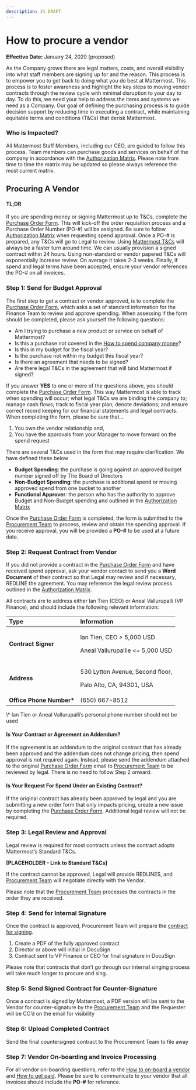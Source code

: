 ```yaml
---
description: 1% DRAFT
---
```


# How to procure a vendor

**Effective Date:** January 24, 2020 \(proposed\)

As the Company grows there are legal matters, costs, and overall visibility into what staff members are signing up for and the reason. This process is to empower you to get back to doing what you do best at Mattermost. This process is to foster awareness and highlight the key steps to moving vendor contracts through the review cycle with minimal disruption to your day to day. To do this, we need your help to address the items and systems we need as a Company. Our goal of defining the purchasing process is to guide decision support by reducing time in executing a contract, while maintaining equitable terms and conditions \(T&Cs\) that derisk Mattermost.

### Who is Impacted?

All Mattermost Staff Members, including our CEO, are guided to follow this process. Team members can purchase goods and services on behalf of the company in accordance with the [Authorization Matrix](https://docs.google.com/spreadsheets/d/1fDIMiO0uydB_1zCUxZ4sGfSnBJ0P_49zbeQGgTqbYPI/edit?usp=sharing). Please note from time to time the matrix may be updated so please always reference the most current matrix. 

## Procuring A Vendor

#### TL;DR

If you are spending money or signing Mattermost up to T&Cs, complete the [Purchase Order Form](https://docs.google.com/forms/d/e/1FAIpQLSd0zdXhAxYcH59wDnUoprgDi3aLdMBk3K3d3nNSmsqB2jtwAw/viewform?usp=sf_link). This will kick-off the order requisition process and a Purchase Order Number \(PO-\#\) will be assigned. Be sure to follow [Authorization Matrix](https://docs.google.com/spreadsheets/d/1fDIMiO0uydB_1zCUxZ4sGfSnBJ0P_49zbeQGgTqbYPI/edit?usp=sharing) when requesting spend approval.  Once a PO-\# is prepared, any T&Cs will go to Legal to review. Using [Mattermost T&Cs](https://handbook.mattermost.com/company/how-to-guides-for-staff/how-to-purchase/how-to-procure-a-vendor-contract#step-3-legal-review-and-approval) will always be a faster turn around time. We can usually provision a signed contract within 24 hours. Using non-standard or vendor papered T&Cs will exponentially increase review. On average it takes 2-3 weeks. Finally, if spend and legal terms have been accepted, ensure your vendor references the PO-\# on all invoices.

### Step 1: Send for Budget Approval

The first step to get a contract or vendor approved, is to complete the [Purchase Order Form](https://docs.google.com/forms/d/e/1FAIpQLSd0zdXhAxYcH59wDnUoprgDi3aLdMBk3K3d3nNSmsqB2jtwAw/viewform?usp=sf_link), which asks a set of standard information for the Finance Team to review and approve spending. When assessing if the form should be completed, please ask yourself the following questions:

* Am I trying to purchase a new product or service on behalf of Mattermost?
* Is this a purchase not covered in the [How to spend company money](https://handbook.mattermost.com/company/how-to-guides-for-staff/how-to-spend-company-money)?
* Is this in my budget for the fiscal year?
* Is the purchase not within my budget this fiscal year?
* Is there an agreement that needs to be signed?
* Are there legal T&Cs in the agreement that will bind Mattermost if signed?

If you answer **YES** to one or more of the questions above, you should complete the [Purchase Order Form](https://docs.google.com/forms/d/e/1FAIpQLSd0zdXhAxYcH59wDnUoprgDi3aLdMBk3K3d3nNSmsqB2jtwAw/viewform?usp=sf_link). This way Mattermost is able to track when spending will occur; what legal T&Cs we are binding the company to; manage cash flows; track to fiscal year plan; denote deviations; and ensure correct record keeping for our financial statements and legal contracts. When completing the form, please be sure that...

1. You own the vendor relationship and,
2. You have the approvals from your Manager to move forward on the spend request

There are several T&Cs used in the form that may require clarification. We have defined these below

* **Budget Spending**: the purchase is going against an approved budget number signed off by The Board of Directors
* **Non-Budget Spending**: the purchase is additional spend or moving approved spend from one bucket to another
* **Functional Approver**: the person who has the authority to approve Budget and Non-Budget spending and outlined in the [Authorization Matrix](https://docs.google.com/spreadsheets/d/1fDIMiO0uydB_1zCUxZ4sGfSnBJ0P_49zbeQGgTqbYPI/edit?usp=sharing)

Once the [Purchase Order Form](https://docs.google.com/forms/d/e/1FAIpQLSd0zdXhAxYcH59wDnUoprgDi3aLdMBk3K3d3nNSmsqB2jtwAw/viewform?usp=sf_link) is completed, the form is submitted to the [Procurement Team](mailto:procurement@mattermost.com) to process, review and obtain the spending approval. If you receive approval, you will be provided a **PO-\#** to be used at a future date.

### Step 2: Request Contract from Vendor

If you did not provide a contract in the [Purchase Order Form](https://docs.google.com/a/mattermost.com/forms/d/1Kbo8drU5ek9dlwV68CCLe2dCAVgkDuQW5WU7mNVjIJQ/edit?usp=drive_web) and have received spend approval, ask your vendor contact to send you a **Word Document** of their contract so that Legal may review and if necessary, REDLINE the agreement. You may reference the legal review process outlined in the [Authorization Matrix](https://drive.google.com/a/mattermost.com/open?id=1fDIMiO0uydB_1zCUxZ4sGfSnBJ0P_49zbeQGgTqbYPI).

All contracts are to address either Ian Tien \(CEO\) or Aneal Vallurupalli \(VP Finance\), and should include the following relevant information:

<table>
  <thead>
    <tr>
      <th style="text-align:left"><b>Type</b>
      </th>
      <th style="text-align:left">Information</th>
    </tr>
  </thead>
  <tbody>
    <tr>
      <td style="text-align:left"><b>Contract Signer</b>
      </td>
      <td style="text-align:left">
        <p>Ian Tien, CEO &gt; 5,000 USD</p>
        <p>Aneal Vallurupallie &lt;= 5,000 USD</p>
      </td>
    </tr>
    <tr>
      <td style="text-align:left"><b>Address</b>
      </td>
      <td style="text-align:left">
        <p>530 Lytton Avenue, Second floor,</p>
        <p>Palo Alto, CA, 94301, USA</p>
      </td>
    </tr>
    <tr>
      <td style="text-align:left"><b>Office Phone Number*</b>
      </td>
      <td style="text-align:left">(650) 667-8512</td>
    </tr>
  </tbody>
</table> \* Ian Tien or Aneal Vallurupalli’s personal phone number should not be used

#### Is Your Contract or Agreement an Addendum?

If the agreement is an addendum to the original contract that has already been approved and the addendum does not change pricing, then spend approval is not required again. Instead, please send the addendum attached to the original [Purchase Order Form](https://docs.google.com/forms/d/e/1FAIpQLSd0zdXhAxYcH59wDnUoprgDi3aLdMBk3K3d3nNSmsqB2jtwAw/viewform?usp=sf_link) email to [Procurement Team](mailto:Procurement@mattermost.com) to be reviewed by legal. There is no need to follow Step 2 onward.

#### Is Your Request For Spend Under an Existing Contract?

If the original contract has already been approved by legal and you are submitting a new order form that only impacts pricing, create a new issue by completing the [Purchase Order Form](https://docs.google.com/forms/d/e/1FAIpQLSd0zdXhAxYcH59wDnUoprgDi3aLdMBk3K3d3nNSmsqB2jtwAw/viewform?usp=sf_link). Additional legal review will not be required. 

### Step 3: Legal Review and Approval

Legal review is required for most contracts unless the contract adopts Mattermost’s Standard T&Cs.

**\[PLACEHOLDER - Link to Standard T&Cs\]**

If the contract cannot be approved, Legal will provide REDLINES, and [Procurement Team](mailto:procurement@mattermost.com) will negotiate directly with the Vendor.

Please note that the [Procurement Team](mailto:procurement@mattermost.com) processes the contracts in the order they are received.

### Step 4: Send for Internal Signature

Once the contract is approved, Procurement Team will prepare the [contract for signing](https://handbook.mattermost.com/operations/operations/company-agreements).

1. Create a PDF of the fully approved contract
2. Director or above will initial in DocuSign
3. Contract sent to VP Finance or CEO for final signature in DocuSign

Please note that contracts that don’t go through our internal singing process will take much longer to procure and sing.

### Step 5: Send Signed Contract for Counter-Signature

Once a contract is signed by Mattermost, a PDF version will be sent to the Vendor for counter-signature by the [Procurement Team](mailto:%20procurement@mattermost.com) and the Requester will be CC’d on the email for visibility

### Step 6: Upload Completed Contract

Send the final countersigned contract to the Procurement Team to file away

### Step 7: Vendor On-boarding and Invoice Processing

For all vendor on-boarding questions, refer to the [How to on-board a vendor](https://handbook.mattermost.com/company/how-to-guides-for-staff/how-to-purchase/how-to-on-board-as-a-vendor) and [How to get paid](https://handbook.mattermost.com/company/how-to-guides-for-staff/how-to-get-paid). Please be sure to communicate to your vendor that all invoices should include the **PO-\#** for reference.

